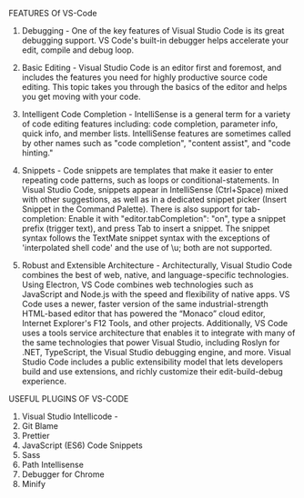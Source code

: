 FEATURES Of VS-Code
1. Debugging - One of the key features of Visual Studio Code is its great debugging support. VS Code's built-in debugger helps accelerate your edit, compile and debug loop.

2. Basic Editing - Visual Studio Code is an editor first and foremost, and includes the features you need for highly productive source code editing. This topic takes you through the basics of the editor and helps you get moving with your code.


3. Intelligent Code Completion - IntelliSense is a general term for a variety of code editing features including: code completion, parameter info, quick info, and member lists. IntelliSense features are sometimes called by other names such as "code completion", "content assist", and "code hinting."

4. Snippets - Code snippets are templates that make it easier to enter repeating code patterns, such as loops or conditional-statements.
In Visual Studio Code, snippets appear in IntelliSense (Ctrl+Space) mixed with other suggestions, as well as in a dedicated snippet picker (Insert Snippet in the Command Palette). There is also support for tab-completion: Enable it with "editor.tabCompletion": "on", type a snippet prefix (trigger text), and press Tab to insert a snippet.
The snippet syntax follows the TextMate snippet syntax with the exceptions of 'interpolated shell code' and the use of \u; both are not supported.

5. Robust and Extensible Architecture - Architecturally, Visual Studio Code combines the best of web, native, and language-specific technologies. Using Electron, VS Code combines web technologies such as JavaScript and Node.js with the speed and flexibility of native apps. VS Code uses a newer, faster version of the same industrial-strength HTML-based editor that has powered the “Monaco” cloud editor, Internet Explorer's F12 Tools, and other projects. Additionally, VS Code uses a tools service architecture that enables it to integrate with many of the same technologies that power Visual Studio, including Roslyn for .NET, TypeScript, the Visual Studio debugging engine, and more.
Visual Studio Code includes a public extensibility model that lets developers build and use extensions, and richly customize their edit-build-debug experience.

USEFUL PLUGINS OF VS-CODE
1. Visual Studio Intellicode - 
2. Git Blame
3. Prettier
4. JavaScript (ES6) Code Snippets
5. Sass
6. Path Intellisense
7. Debugger for Chrome
8. Minify